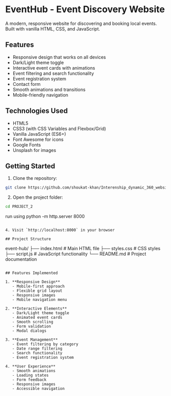 # EventHub - Event Discovery Website

A modern, responsive website for discovering and booking local events. Built with vanilla HTML, CSS, and JavaScript.

## Features

- Responsive design that works on all devices
- Dark/Light theme toggle
- Interactive event cards with animations
- Event filtering and search functionality
- Event registration system
- Contact form
- Smooth animations and transitions
- Mobile-friendly navigation

## Technologies Used

- HTML5
- CSS3 (with CSS Variables and Flexbox/Grid)
- Vanilla JavaScript (ES6+)
- Font Awesome for icons
- Google Fonts
- Unsplash for images

## Getting Started

1. Clone the repository:
```bash
git clone https://github.com/shoukat-khan/Interenship_dynamic_360_website.git
```

2. Open the project folder:
```bash
cd PROJECT_2
```

run using 
python -m http.server 8000


```

4. Visit `http://localhost:8000` in your browser

## Project Structure

```
event-hub/
├── index.html          # Main HTML file
├── styles.css          # CSS styles
├── script.js           # JavaScript functionality
└── README.md          # Project documentation
```

## Features Implemented

1. **Responsive Design**
   - Mobile-first approach
   - Flexible grid layout
   - Responsive images
   - Mobile navigation menu

2. **Interactive Elements**
   - Dark/Light theme toggle
   - Animated event cards
   - Smooth scrolling
   - Form validation
   - Modal dialogs

3. **Event Management**
   - Event filtering by category
   - Date range filtering
   - Search functionality
   - Event registration system

4. **User Experience**
   - Smooth animations
   - Loading states
   - Form feedback
   - Responsive images
   - Accessible navigation
